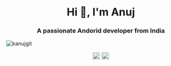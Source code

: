 <h1 align="center">Hi 👋, I'm Anuj</h1>
<h3 align="center">A passionate Andorid developer from India</h3>
<p align="left"> <img src="https://komarev.com/ghpvc/?username=kanujgit" alt="kanujgit" /> </p>




<p align="center">
<a href="https://twitter.com/@iamkanuj" target="blank"><img align="center" src="https://cdn.jsdelivr.net/npm/simple-icons@3.0.1/icons/twitter.svg" alt="@iamkanuj" height="20" width="20" /></a>
<a href="https://linkedin.com/in/https://www.linkedin.com/in/anuj-kumar-7262b9113/" target="blank"><img align="center" src="https://cdn.jsdelivr.net/npm/simple-icons@3.0.1/icons/linkedin.svg" alt="https://www.linkedin.com/in/anuj-kumar-7262b9113/" height="20" width="20" /></a>
</p>
